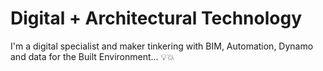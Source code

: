 # Digital + Architectural Technology

I'm a digital specialist and maker tinkering with BIM, Automation, Dynamo and data for the Built Environment... :bulb::boom:
